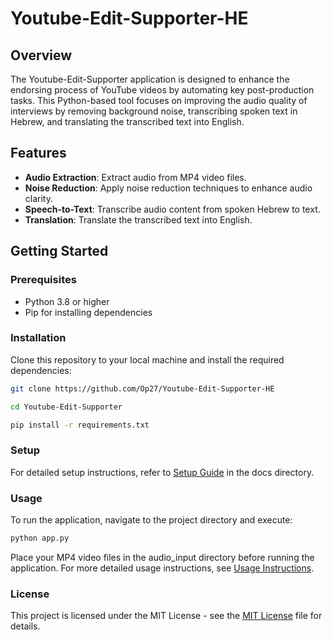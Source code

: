 # Youtube-Edit-Supporter-HE

## Overview
The Youtube-Edit-Supporter application is designed to enhance the endorsing process of YouTube videos by automating key post-production tasks. This Python-based tool focuses on improving the audio quality of interviews by removing background noise, transcribing spoken text in Hebrew, and translating the transcribed text into English.

## Features
- **Audio Extraction**: Extract audio from MP4 video files.
- **Noise Reduction**: Apply noise reduction techniques to enhance audio clarity.
- **Speech-to-Text**: Transcribe audio content from spoken Hebrew to text.
- **Translation**: Translate the transcribed text into English.

## Getting Started

### Prerequisites
- Python 3.8 or higher
- Pip for installing dependencies

### Installation
Clone this repository to your local machine and install the required dependencies:
```bash
git clone https://github.com/Op27/Youtube-Edit-Supporter-HE
```
```bash
cd Youtube-Edit-Supporter
```
```bash
pip install -r requirements.txt
```

### Setup
For detailed setup instructions, refer to [Setup Guide](docs/SetupGuide.md) in the docs directory.

### Usage
To run the application, navigate to the project directory and execute:
```bash
python app.py
```

Place your MP4 video files in the audio_input directory before running the application. For more detailed usage instructions, see [Usage Instructions](docs/UsageInstructions.md).

### License
This project is licensed under the MIT License - see the [MIT License](LICENSE) file for details.

